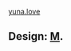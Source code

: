 <a href="https://yuna.github.io/yuna.wtf" target="_blank" rel="noopener noreferrer">yuna.love</a>
## Design: <a href="https://www.mfsm.ga" target="_blank" rel="noopener noreferrer">M</a>.
